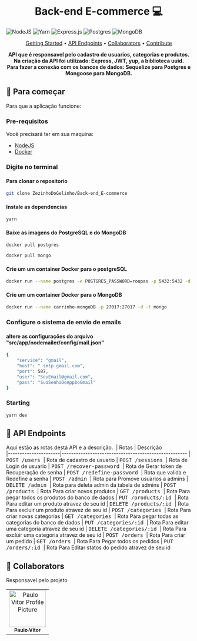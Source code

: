 
<h1 align="center" style="font-weight: bold;">Back-end E-commerce 💻</h1>

![NodeJS](https://img.shields.io/badge/node.js-6DA55F?style=for-the-badge&logo=node.js&logoColor=white)
![Yarn](https://img.shields.io/badge/yarn-%232C8EBB.svg?style=for-the-badge&logo=yarn&logoColor=white)
![Express.js](https://img.shields.io/badge/express.js-%23404d59.svg?style=for-the-badge&logo=express&logoColor=%2361DAFB)
![Postgres](https://img.shields.io/badge/postgres-%23316192.svg?style=for-the-badge&logo=postgresql&logoColor=white)
![MongoDB](https://img.shields.io/badge/MongoDB-%234ea94b.svg?style=for-the-badge&logo=mongodb&logoColor=white)

<p align="center">
 <a href="#started">Getting Started</a> • 
  <a href="#routes">API Endpoints</a> •
 <a href="#colab">Collaborators</a> •
 <a href="#contribute">Contribute</a>
</p>

<p align="center">
  <b>
  API que é responsavel pelo cadastro de usuarios, categorias e produtos.<br>
  Na criação da API foi utilizado: Express, JWT, yup, a biblioteca uuid.<br>
  Para fazer a conexão com os bancos de dados: Sequelize para Postgres e Mongoose para MongoDB.
  </b>
</p>

<h2 id="started">🚀 Para começar</h2>

Para que a aplicação funcione:

<h3>Pre-requisitos</h3>

Você precisará ter em sua maquina:

- [NodeJS](https://github.com/)
- [Docker](https://www.docker.com/)

<h3>Digite no terminal</h3>

<h4>Para clonar o repositorio</h4>

```bash
git clone ZezinhoDoGelinho/Back-end_E-commerce
```

<h4>Instale as dependencias</h4>

```bash
yarn
```
<h4>Baixe as imagens do PostgreSQL e do MongoDB</h4>

```bash
docker pull postgres
```
```bash
docker pull mongo
```

<h4>Crie um um container Docker para o postgreSQL</h4>

```bash
docker run --name postgres -e POSTGRES_PASSWORD=roupas -p 5432:5432 -d postgres
```

<h4>Crie um um container Docker para o MongoDB</h4>

```bash
docker run --name carrinho-mongoDB -p 27017:27017 -d -t mongo
```

<h3>Configure o sistema de envio de emails</h3>
<h4>altere as configurações do arquivo "src/app/nodemailer/config/mail.json"</h4>

```bash
{
    "service": "gmail",
    "host": " smtp.gmail.com",
    "port": 587,
    "user": "SeuEmail@gmail.com", 
    "pass": "SuaSenhaDeAppDoGmail"
}
```

<h3>Starting</h3>

```bash
yarn dev
``````


<h2 id="routes">📍 API Endpoints</h2>

Aqui estão as rotas destá API e a descrição.
​
| Rotas                | Descrição                                         
|----------------------|-----------------------------------------------------
| <kbd> POST /users </kbd>                 | Rota de cadastro de usuario 
| <kbd> POST /sessions </kbd>              | Rota de Login de usuario 
| <kbd> POST /recover-password </kbd>      | Rota de Gerar token de Recuperação de senha 
| <kbd> POST /redefine-password </kbd>     | Rota que valida e Redefine a senha 
| <kbd> POST /admin </kbd>                 | Rota para Promove usuarios a admins 
| <kbd> DELETE /admin </kbd>               | Rota para deleta admin da tabela de admins
| <kbd> POST /products </kbd>              | Rota Para criar novos produtos
| <kbd> GET /products </kbd>               | Rota Para pegar todos os produtos do banco de dados
| <kbd> PUT /products/:id </kbd>           | Rota Para editar um produto atravez de seu id
| <kbd> DELETE /products/:id </kbd>        | Rota Para excluir um produto atravez de seu id
| <kbd> POST /categories </kbd>            | Rota Para criar novas categorias
| <kbd> GET /categories </kbd>             | Rota Para pegar todas as categorias do banco de dados
| <kbd> PUT /categories/:id </kbd>         | Rota Para editar uma categoria atravez de seu id
| <kbd> DELETE /categories/:id </kbd>      | Rota Para excluir uma categoria atravez de seu id
| <kbd> POST /orders </kbd>                | Rota Para criar um pedido
| <kbd> GET /orders </kbd>                | Rota Para Pegar todos os pedidos
| <kbd> PUT /orders/:id </kbd>                | Rota Para Editar statos do pedido atravez de seu id


<h2 id="colab">🤝 Collaborators</h2>

Responsavel pelo projeto

<table>
  <tr>
    <td align="center">
      <a href="https://github.com/ZezinhoDoGelinho">
        <img src="https://avatars.githubusercontent.com/u/122682835?v=4" width="100px;" alt="Paulo Vitor Profile Picture"/><br>
        <sub>
          <b>Paulo Vitor</b>
        </sub>
      </a>
    </td>
  </tr>
</table>
